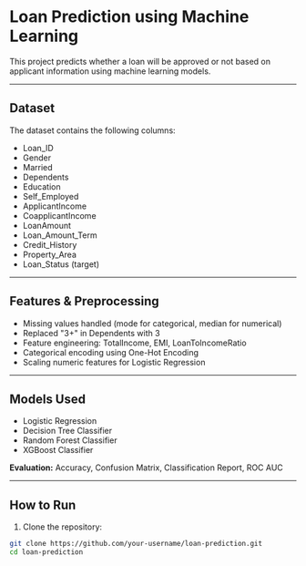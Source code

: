 # Loan Prediction using Machine Learning

This project predicts whether a loan will be approved or not based on applicant information using machine learning models.

---

## Dataset

The dataset contains the following columns:

- Loan_ID
- Gender
- Married
- Dependents
- Education
- Self_Employed
- ApplicantIncome
- CoapplicantIncome
- LoanAmount
- Loan_Amount_Term
- Credit_History
- Property_Area
- Loan_Status (target)

---

## Features & Preprocessing

- Missing values handled (mode for categorical, median for numerical)
- Replaced "3+" in Dependents with 3
- Feature engineering: TotalIncome, EMI, LoanToIncomeRatio
- Categorical encoding using One-Hot Encoding
- Scaling numeric features for Logistic Regression

---

## Models Used

- Logistic Regression  
- Decision Tree Classifier  
- Random Forest Classifier  
- XGBoost Classifier  

**Evaluation:** Accuracy, Confusion Matrix, Classification Report, ROC AUC

---

## How to Run

1. Clone the repository:

```bash
git clone https://github.com/your-username/loan-prediction.git
cd loan-prediction
